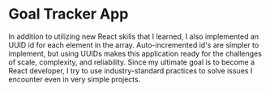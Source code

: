 # Goal Tracker App

In addition to utilizing new React skills that I learned, I also implemented an UUID id for each element in the array. Auto-incremented id's are simpler to implement, but using UUIDs makes this application ready for the challenges of scale, complexity, and reliability. Since my ultimate goal is to become a React developer, I try to use industry-standard practices to solve issues I encounter even in very simple projects.

